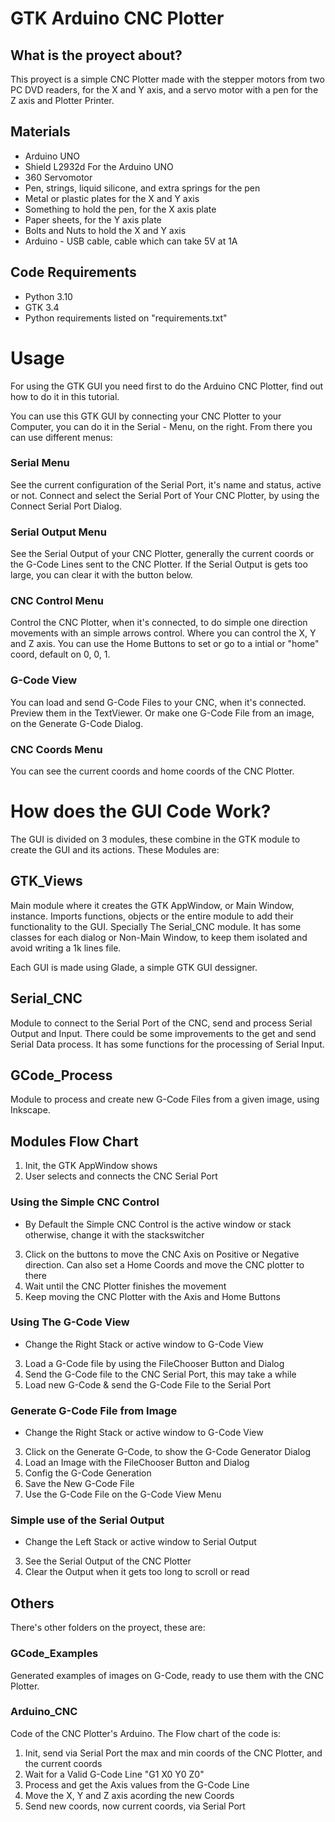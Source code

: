 # GTK Arduino CNC Plotter

## What is the proyect about?

This proyect is a simple CNC Plotter made with the stepper motors from two 
PC DVD readers, for the X and Y axis, and a servo motor with a pen for the Z axis and 
Plotter Printer.

## Materials

- Arduino UNO
- Shield L2932d For the Arduino UNO
- 360 Servomotor
- Pen, strings, liquid silicone, and extra springs for the pen
- Metal or plastic plates for the X and Y axis
- Something to hold the pen, for the X axis plate
- Paper sheets, for the Y axis plate
- Bolts and Nuts to hold the X and Y axis
- Arduino - USB cable, cable which can take 5V at 1A

## Code Requirements

- Python 3.10
- GTK 3.4
- Python requirements listed on "requirements.txt"

# Usage

For using the GTK GUI you need first to do the Arduino CNC Plotter, find out 
how to do it in this tutorial. 

You can use this GTK GUI by connecting your CNC Plotter to your Computer, you can do it in 
the Serial - Menu, on the right. From there you can use different menus:

### Serial Menu
See the current configuration of the Serial Port, it's name and status, active or not.
Connect and select the Serial Port of Your CNC Plotter, by using the Connect Serial Port Dialog.

### Serial Output Menu
See the Serial Output of your CNC Plotter, generally the current coords or the G-Code Lines 
sent to the CNC Plotter. If the Serial Output is gets too large, you can 
clear it with the button below.

### CNC Control Menu
Control the CNC Plotter, when it's connected, to do simple one direction movements with 
an simple arrows control. Where you can control the X, Y and Z axis. 
You can use the Home Buttons to set or go to a intial or "home" coord, default on 0, 0, 1.

### G-Code View
You can load and send G-Code Files to your CNC, when it's connected. Preview them in the TextViewer.
Or make one G-Code File from an image, on the Generate G-Code Dialog.

### CNC Coords Menu
You can see the current coords and home coords of the CNC Plotter.

# How does the GUI Code Work?

The GUI is divided on 3 modules, these combine in the GTK module to create the 
GUI and its actions. These Modules are:

## GTK_Views
Main module where it creates the GTK AppWindow, or Main Window, instance. Imports 
functions, objects or the entire module to add their functionality to the GUI. Specially 
The Serial_CNC module. 
It has some classes for each dialog or Non-Main Window, to keep them isolated and 
avoid writing a 1k lines file.

Each GUI is made using Glade, a simple GTK GUI dessigner.

## Serial_CNC
Module to connect to the Serial Port of the CNC, send and process Serial Output and Input.
There could be some improvements to the get and send Serial Data process.
It has some functions for the processing of Serial Input.

## GCode_Process
Module to process and create new G-Code Files from a given image, using Inkscape.

## Modules Flow Chart

1. Init, the GTK AppWindow shows
2. User selects and connects the CNC Serial Port

### Using the Simple CNC Control

- By Default the Simple CNC Control is the active window or stack
    otherwise, change it with the stackswitcher
3. Click on the buttons to move the CNC Axis on Positive or Negative direction.
    Can also set a Home Coords and move the CNC plotter to there
4. Wait until the CNC Plotter finishes the movement
5. Keep moving the CNC Plotter with the Axis and Home Buttons

### Using The G-Code View

- Change the Right Stack or active window to G-Code View
3. Load a G-Code file by using the FileChooser Button and Dialog
4. Send the G-Code file to the CNC Serial Port, this may take a while
5. Load new G-Code & send the G-Code File to the Serial Port

### Generate G-Code File from Image

- Change the Right Stack or active window to G-Code View
3. Click on the Generate G-Code, to show the G-Code Generator Dialog
4. Load an Image with the FileChooser Button and Dialog
5. Config the G-Code Generation
6. Save the New G-Code File
7. Use the G-Code File on the G-Code View Menu

### Simple use of the Serial Output
- Change the Left Stack or active window to Serial Output
3. See the Serial Output of the CNC Plotter
4. Clear the Output when it gets too long to scroll or read

## Others

There's other folders on the proyect, these are:

### GCode_Examples
Generated examples of images on G-Code, ready to use them with the CNC Plotter.

### Arduino_CNC
Code of the CNC Plotter's Arduino. The Flow chart of the code is:
1. Init, send via Serial Port the max and min coords of the CNC Plotter, and the current coords
2. Wait for a Valid G-Code Line "G1 X0 Y0 Z0"
3. Process and get the Axis values from the G-Code Line
4. Move the X, Y and Z axis acording the new Coords
5. Send new coords, now current coords, via Serial Port
